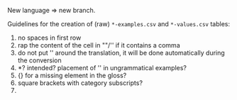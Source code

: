 New language => new branch.

Guidelines for the creation of (raw) `*-examples.csv` and `*-values.csv` tables:
1. no spaces in first row
2. rap the content of the cell in ""/'' if it contains a comma
3. do not put '' around the translation, it will be done automatically during the conversion
4. *? intended? placement of '' in ungrammatical examples?
5. {} for a missing element in the gloss?
6. square brackets with category subscripts?
7. 
